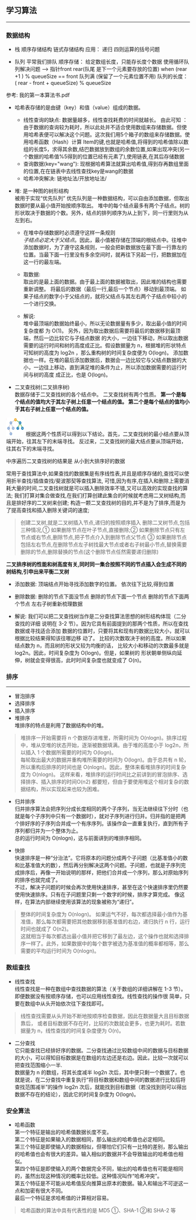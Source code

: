 ## 学习算法
---
### 数据结构
- 栈
顺序存储结构
链式存储结构
应用： 递归   四则运算的括号问题

- 队列
平常我们排队
顺序存储： 给定数组长度，只能存长度个数据
使用循环队列解决问题 --> 
指针front  rear(队尾  是下一个元素要存放的位置)
when  (rear +1 ) % queueSize == front   队列满 (保留了一个元素位置不用)
队列的长度： (  rear - front + queueSize) % queueSize

参考: 我的第一本算法书.pdf
- 哈希表存储的是由键（key）和值（value）组成的数据。
  - 线性查询的缺点: 数据量越多，线性查找耗费的时间就越长。
    由此可知 ：由于数据的查询较为耗时，所以此处并不适合使用数组来存储数据。但使用哈希表便可以解决这个问题。这次我们用5个箱子的数组来存储数据。使用哈希函数（Hash）计算 Item的键,也就是哈希值,将得到的哈希值除以数组的长度5，求得其余数,结巴数据放到数组的余数位置,如果出现冲突(另一个数据的哈希值%5得到的位置已经有元素了),使用链表,在其后存储数据
  - 查询数据(key="wang"): 
    现根据哈希算法就算出哈希值,得到存再数组里面的位置,在在链表中去线性查找key是wang的数据
  - 哈希冲突解决: 链地址法/开放地址法/

- 堆: 是一种图的树形结构    
被用于实现“优先队列”
优先队列是一种数据结构，可以自由添加数据，但取出数据时要从最小值开始按顺序取出。
堆中的每个结点最多有两个子结点。树的形状取决于数据的个数。另外，结点的排列顺序为从上到下，同一行里则为从左到右。

  - 在堆中存储数据时必须遵守这样一条规则   
*子结点必定大于父结点*。因此，最小值被存储在顶端的根结点中。往堆中添加数据时，为了遵守这条规则，一般会把新数据放在最下面一行靠左的位置。当最下面一行里没有多余空间时，就再往下另起一行，把数据加在这一行的最左端。

  - 取数据:   
取出的是最上面的数据。由于最上面的数据被取出，因此堆的结构也需要重新调整。
将最后的数据（最后一行,最后一个节点）移动到最顶端。
如果子结点的数字小于父结点的，就将父结点与其左右两个子结点中较小的一个进行交换。

  - 解说:  
堆中最顶端的数据始终最小，所以无论数据量有多少，取出最小值的时间复杂度都
为 O(1)。
另外，因为取出数据后需要将最后的数据移到最顶端，然后一边比较它与子结点数据
的大小，一边往下移动，所以取出数据需要的运行时间和树的高度成正比。假设数据量为
n，根据堆的形状特点可知树的高度为 log2n ，那么重构树的时间复杂度便为 O(logn)。
添加数据也一样。在堆的最后添加数据后，数据会一边比较它与父结点数据的大
小，一边往上移动，直到满足堆的条件为止，所以添加数据需要的运行时间与树的高度
成正比，也是 O(logn)。

- 二叉查找树(二叉排序树)  
数据存储于二叉查找树的各个结点中。
二叉查找树有两个性质。
**第一个是每个结点的值均大于其左子树上任意一个结点的值。
第二个是每个结点的值均小于其右子树上任意一个结点的值。**
<img src="img/二叉查找树.jpg" width="50vw" height="50vh"/>
根据这两个性质可以得到以下结论。首先，二叉查找树的最小结点要从顶端开始，往其左下的末端寻找。
反过来，二叉查找树的最大结点要从顶端开始，往其右下的末端寻找。

中序遍历二叉查找树的结果是 从小到大排序好的数据

常用于查找算法中,如果查找的数据集是有序线性表,并且是顺序存储的,查找可以使用折半查找/插值查找/斐波那契等查找算法,
可惜,因为有序,在插入和删除上需要消耗大量的时间,二叉查找树就是可以插入删除效率不错,又可以高效的实现查找的算法;
我们打算对集合做查找,在我们打算创建此集合的时候就考虑用二叉树结构,而且是排好序的二叉树来创建;
构造一颗二叉查找树的目的,并不是为了排序,而是为了提高查找和插入删除关键词的速度;
> 创建二叉树,就是二叉树插入节点,递归的按照顺序插入
> 删除二叉树节点,包括三种情况,① 如果删除节点在叶子节点,直接删除;② 如果删除节点只有左节点或右节点,删除节点,把子节点介入到删除节点父节点 ③ 如果删除节点包括左右节点,在删除节点左子树找最大节点或者右子树最小节点,替换需要删除的节点,删除替换的节点(这个删除节点任然需要递归删除)

**二叉排序树的性能和树高度有关,同时同一集合按照不同的节点插入会生成不同的树结构,引申出来平衡二叉树**

  - 添加数据:
顶端结点开始寻找添加数字的位置。
依次往下比较,得到位置

  - 删除数据:
删除的节点下面没节点
删除的节点下面一个节点
删除的节点下面两个节点 左右子树重新梳理数据

  - 解说:
我们可以把二叉查找树当作是二分查找算法思想的树形结构体现（二分查找的详细
说明在 3-2 节）。因为它具有前面提到的那两个性质，所以在查找数据或寻找适合添加
数据的位置时，只要将其和现有的数据比较大小，就可以根据比较结果得知该往哪边移
动了。
比较的次数取决于树的高度。所以如果结点数为 n，而且树的形状又较为均衡的话，
比较大小和移动的次数最多就是 log2n。因此，时间复杂度为 O(logn)。但是，如果树的
形状朝单侧纵向延伸，树就会变得很高，此时时间复杂度也就变成了 O(n)。

### 排序
---
- 冒泡排序
- 选择排序
- 插入排序
- 堆排序  
堆排序的特点是利用了数据结构中的堆。  

>堆排序一开始需要将 n 个数据存进堆里，所需时间为 O(nlogn)。排序过程中，堆从空堆的状态开始，逐渐被数据填满。由于堆的高度小于 log2n，所以插入 1 个数据所需要的时间为 O(logn)。  
每轮取出最大的数据并重构堆所需要的时间为 O(logn)。由于总共有 n 轮，所以重构后排序的时间也是 O(nlogn)。因此，整体来看堆排序的时间复杂度为 O(nlogn)。
这样来看，堆排序的运行时间比之前讲到的冒泡排序、选择排序、插入排序的时间O(n2) 都要短，但由于要使用堆这个相对复杂的数据结构，所以实现起来也较为困难。

- 归并排序  
归并排序算法会把序列分成长度相同的两个子序列，当无法继续往下分时（也就是每个子序列中只有一个数据时），就对子序列进行归并。归并指的是把两个排好序的子序列合并成一个有序序列。该操作会一直重复执行，直到所有子序列都归并为一个整体为止。  
总的运行时间为 O(nlogn)，这与前面讲到的堆排序相同。

- 快排  
快速排序是一种“分治法”。它将原本的问题分成两个子问题（比基准值小的数和比基准值大的数），然后再分别解决这两个问题。子问题，也就是子序列完成排序后，再像一开始说明的那样，把他们合并成一个序列，那么对原始序列的排序也就完成了。  
不过，解决子问题的时候会再次使用快速排序，甚至在这个快速排序里仍然要使用快速排序。只有在子问题里只剩一个数字的时候，排序才算完成。
像这样，在算法内部继续使用该算法的现象被称为“递归”。
>整体的时间复杂度为 O(nlogn)。
如果运气不好，每次都选择最小值作为基准值，那么每次都需要把其他数据移到基准值的右边，递归执行 n 行，运行时间也就成了 O(n2)。  
这就相当于每次都选出最小值并把它移到了最左边，这个操作也就和选择排序一样了。此外，如果数据中的每个数字被选为基准值的概率都相等，那么需要的平均运行时间为 O(nlogn)。

### 数组查找
- 线性查找  
线性查找是一种在数组中查找数据的算法（关于数组的详细讲解在 1-3 节）。即便数据没有按顺序存储，也可以应用线性查找。线性查找的操作很
简单，只要在数组中从头开始依次往下查找即可。

> 线性查找需要从头开始不断地按顺序检查数据，因此在数据量大且目标数据靠后，
或者目标数据不存在时，比较的次数就会更多，也更为耗时。若数据量为 n，线性查找的时间复杂度便为 O(n)。

- 二分查找  
它只能查找已经排好序的数据。二分查找通过比较数组中间的数据与目标数据的大小，可以得知目标数据是在数组的左边还是右边。因此，比较一次就可以把查找范围缩小一半.   
数据量为 n 的数组，将其长度减半 log2n 次后，其中便只剩一个数据了。也就是说，在二分查找中重复执行“将目标数据和数组中间的数据进行比较后将查找范围减半”的操作 log2n 次后，就能找到目标数据（若没找到则可以得出数据不存在的结论），因此它的时间复杂度为 O(logn)。

### 安全算法
- 哈希函数  
第一个特征是输出的哈希值数据长度不变。  
第二个特征是如果输入的数据相同，那么输出的哈希值也必定相同。  
第三个特征是即使输入的数据相似，但哪怕它们只有一比特的差别，那么输出的哈希值也会有很大的差异。输入相似的数据并不会导致输出的哈希值也相似。  
第四个特征是即使输入的两个数据完全不同，输出的哈希值也有可能是相同的，虽然出现这种情况的概率比较低。这种情况叫作“哈希冲突”。  
第五个特征是不可能从哈希值反向推算出原本的数据。输入和输出不可逆这一点和加密有很大不同。  
最后一个特征是求哈希值的计算相对容易。

>哈希函数的算法中具有代表性的是 MD5 ①、SHA-1 ②和 SHA-2 等



